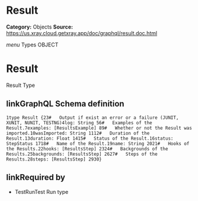 # Result

**Category:** Objects
**Source:** https://us.xray.cloud.getxray.app/doc/graphql/result.doc.html

*menu* Types OBJECT
 # Result
 Result Type

## linkGraphQL Schema definition
 `1type Result {23#   Output if exist an error or a failure (JUNIT, XUNIT, NUNIT, TESTNG)4log: String 56#   Examples of the Result.7examples: [ResultsExample] 89#   Whether or not the Result was imported.10wasImported: String 1112#   Duration of the Result.13duration: Float 1415#   Status of the Result.16status: StepStatus 1718#   Name of the Result.19name: String 2021#   Hooks of the Results.22hooks: [ResultsStep] 2324#   Backgrounds of the Results.25backgrounds: [ResultsStep] 2627#   Steps of the Results.28steps: [ResultsStep] 2930}`
## linkRequired by
 - TestRunTest Run type